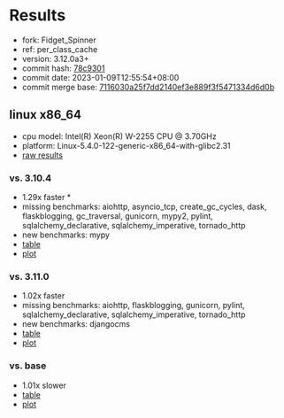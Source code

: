 # Results

- fork: Fidget_Spinner
- ref: per_class_cache
- version: 3.12.0a3+
- commit hash: [78c9301](https://github.com/Fidget_Spinner/cpython/commit/78c9301)
- commit date: 2023-01-09T12:55:54+08:00
- commit merge base: [7116030a25f7dd2140ef3e889f3f5471334d6d0b](https://github.com/Fidget_Spinner/cpython/commit/7116030a25f7dd2140ef3e889f3f5471334d6d0b)

## linux x86_64

- cpu model: Intel(R) Xeon(R) W-2255 CPU @ 3.70GHz
- platform: Linux-5.4.0-122-generic-x86_64-with-glibc2.31
- [raw results](bm-20230109-linux-x86_64-Fidget_Spinner-per_class_cache-3.12.0a3%2B-78c9301.json)

### vs. 3.10.4

- 1.29x faster \*
- missing benchmarks: aiohttp, asyncio_tcp, create_gc_cycles, dask, flaskblogging, gc_traversal, gunicorn, mypy2, pylint, sqlalchemy_declarative, sqlalchemy_imperative, tornado_http
- new benchmarks: mypy
- [table](bm-20230109-linux-x86_64-Fidget_Spinner-per_class_cache-3.12.0a3%2B-78c9301-vs-3.10.4.md)
- [plot](bm-20230109-linux-x86_64-Fidget_Spinner-per_class_cache-3.12.0a3%2B-78c9301-vs-3.10.4.png)

### vs. 3.11.0

- 1.02x faster
- missing benchmarks: aiohttp, flaskblogging, gunicorn, pylint, sqlalchemy_declarative, sqlalchemy_imperative, tornado_http
- new benchmarks: djangocms
- [table](bm-20230109-linux-x86_64-Fidget_Spinner-per_class_cache-3.12.0a3%2B-78c9301-vs-3.11.0.md)
- [plot](bm-20230109-linux-x86_64-Fidget_Spinner-per_class_cache-3.12.0a3%2B-78c9301-vs-3.11.0.png)

### vs. base

- 1.01x slower
- [table](bm-20230109-linux-x86_64-Fidget_Spinner-per_class_cache-3.12.0a3%2B-78c9301-vs-base.md)
- [plot](bm-20230109-linux-x86_64-Fidget_Spinner-per_class_cache-3.12.0a3%2B-78c9301-vs-base.png)

